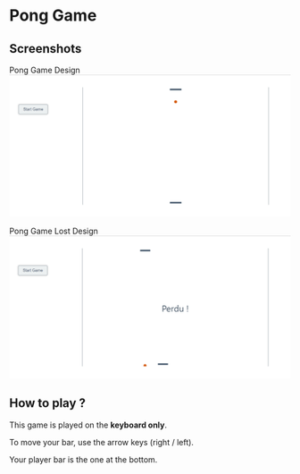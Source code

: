 # Pong Game

## Screenshots

Pong Game Design
![Pong Game Screenshot](https://github.com/d-roduit/pong-game/blob/master/screenshots/screenshot.jpg "Pong Game")

Pong Game Lost Design
![Pong Game lost Screenshot](https://github.com/d-roduit/pong-game/blob/master/screenshots/screenshot-lost.jpg "Pong Game lost")

## How to play ?

This game is played on the **keyboard only**.

To move your bar, use the arrow keys (right / left).

Your player bar is the one at the bottom.

